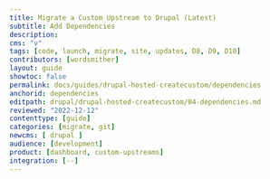 ```yaml
---
title: Migrate a Custom Upstream to Drupal (Latest)
subtitle: Add Dependencies
description: 
cms: "v"
tags: [code, launch, migrate, site, updates, D8, D9, D10]
contributors: [wordsmither]
layout: guide
showtoc: false
permalink: docs/guides/drupal-hosted-createcustom/dependencies
anchorid: dependencies
editpath: drupal/drupal-hosted-createcustom/04-dependencies.md
reviewed: "2022-12-12"
contenttype: [guide]
categories: [migrate, git]
newcms: [ drupal ]
audience: [development]
product: [dashboard, custom-upstreams]
integration: [--]
---
```


<Partial file="drupal/dependencies-compatible.md" />
